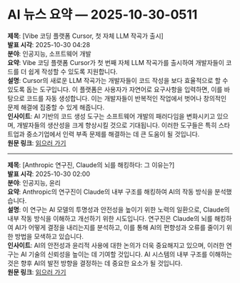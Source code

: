 # AI 뉴스 요약 — 2025-10-30-0511

**제목**: [Vibe 코딩 플랫폼 Cursor, 첫 자체 LLM 작곡가 출시]  
**발표 시각**: 2025-10-30 04:28  
**분야**: 인공지능, 소프트웨어 개발  
**요약**: Vibe 코딩 플랫폼 Cursor가 첫 번째 자체 LLM 작곡가를 출시하여 개발자들이 코드를 더 쉽게 작성할 수 있도록 지원합니다.  
**설명**: Cursor의 새로운 LLM 작곡가는 개발자들이 코드 작성을 보다 효율적으로 할 수 있도록 돕는 도구입니다. 이 플랫폼은 사용자가 자연어로 요구사항을 입력하면, 이를 바탕으로 코드를 자동 생성합니다. 이는 개발자들이 반복적인 작업에서 벗어나 창의적인 문제 해결에 집중할 수 있게 해줍니다.  
**인사이트**: AI 기반의 코드 생성 도구는 소프트웨어 개발의 패러다임을 변화시키고 있으며, 개발자들의 생산성을 크게 향상시킬 것으로 기대됩니다. 이러한 도구들은 특히 스타트업과 중소기업에서 인력 부족 문제를 해결하는 데 큰 도움이 될 것입니다.  
**원문 링크**: [읽으러 가기](https://venturebeat.com/ai/vibe-coding-platform-cursor-releases-first-in-house-llm-composer-promising)

---

**제목**: [Anthropic 연구진, Claude의 뇌를 해킹하다: 그 이유는?]  
**발표 시각**: 2025-10-30 02:00  
**분야**: 인공지능, 윤리  
**요약**: Anthropic의 연구진이 Claude의 내부 구조를 해킹하여 AI의 작동 방식을 분석했습니다.  
**설명**: 이 연구는 AI 모델의 투명성과 안전성을 높이기 위한 노력의 일환으로, Claude의 내부 작동 방식을 이해하고 개선하기 위한 시도입니다. 연구진은 Claude의 뇌를 해킹하여 AI가 어떻게 결정을 내리는지를 분석하고, 이를 통해 AI의 편향성과 오류를 줄이기 위한 방법을 모색하고 있습니다.  
**인사이트**: AI의 안전성과 윤리적 사용에 대한 논의가 더욱 중요해지고 있으며, 이러한 연구는 AI 기술의 신뢰성을 높이는 데 기여할 것입니다. AI 시스템의 내부 구조를 이해하는 것은 향후 AI의 발전 방향을 결정하는 데 중요한 요소가 될 것입니다.  
**원문 링크**: [읽으러 가기](https://venturebeat.com/ai/anthropic-scientists-hacked-claudes-brain-and-it-noticed-heres-why-thats)